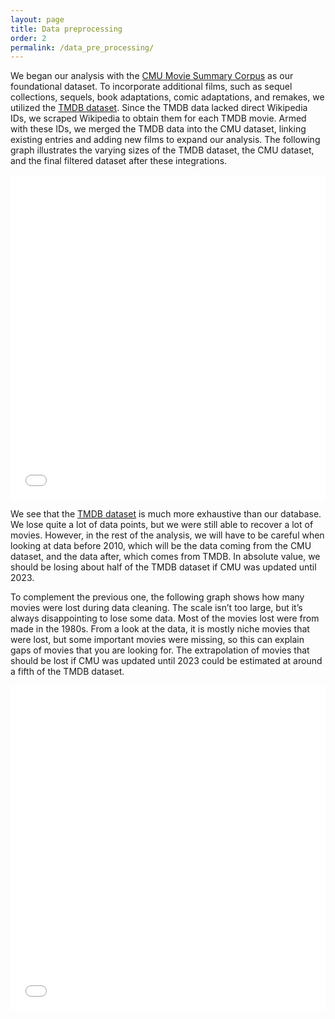 ```yaml
---
layout: page
title: Data preprocessing
order: 2
permalink: /data_pre_processing/
---
```


We began our analysis with the [CMU Movie Summary Corpus](http://www.cs.cmu.edu/~ark/personas/) as our foundational
dataset. To incorporate additional films, such as sequel collections, sequels, book adaptations, comic adaptations, and
remakes, we utilized the [TMDB dataset](https://www.themoviedb.org). Since the TMDB data lacked direct Wikipedia IDs, we
scraped Wikipedia to obtain them for each TMDB movie. Armed with these IDs, we merged the TMDB data into the CMU
dataset, linking existing entries and adding new films to expand our analysis. The following graph illustrates the
varying sizes of the TMDB dataset, the CMU dataset, and the final filtered dataset after these integrations.

<iframe src="{{ site.baseurl }}/results/data_cleaning_graph.html" width="100%" height="520" frameborder="0"></iframe>

We see that the [TMDB dataset](https://www.themoviedb.org) is much more exhaustive than our database. We lose quite a
lot of data
points, but we were still able to recover a lot of movies. However, in the rest of the analysis,
we will have to be careful when looking at data before 2010, which will be the data coming from the
CMU dataset, and the data after, which comes from TMDB. In absolute value, we should be losing about
half of the TMDB dataset if CMU was updated until 2023.

To complement the previous one, the following graph shows how many movies were lost during data cleaning. The scale
isn’t too large, but it’s always disappointing to lose some data. Most of the movies lost were from made in
the 1980s. From a look at the data, it is mostly niche movies that were lost, but some important movies were 
missing, so this can explain gaps of movies that you are looking for. The extrapolation of movies that should
be lost if CMU was updated until 2023 could be estimated at around a fifth of the TMDB dataset.

<iframe src="{{ site.baseurl }}/results/data_cleaning_graph_lost.html" width="100%" height="520" frameborder="0"></iframe>

